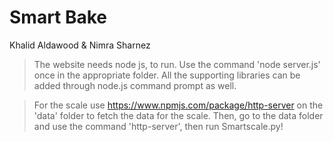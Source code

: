 # Smart Bake
Khalid Aldawood & Nimra Sharnez

> The website needs node js, to run. Use the command 'node server.js' once in the appropriate folder. All the supporting libraries can be added through node.js command prompt as well.



> For the scale use https://www.npmjs.com/package/http-server on the 'data' folder to fetch the data for the scale. Then, go to the data folder and use the command 'http-server', then run Smartscale.py! 

